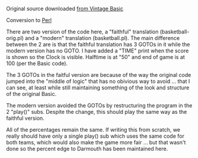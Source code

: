 Original source downloaded [from Vintage Basic](http://www.vintage-basic.net/games.html)

Conversion to [Perl](https://www.perl.org/)

There are two version of the code here, a "faithful" translation (basketball-orig.pl) and
a "modern" translation (basketball.pl). The main difference between the 2 are is that the
faithful translation has 3 GOTOs in it while the modern version has no GOTO. I have added
a "TIME" print when the score is shown so the Clock is visible. Halftime is at "50" and
end of game is at 100 (per the Basic code).

The 3 GOTOs in the faitful version are because of the way the original code jumped into
the "middle of logic" that has no obivious way to avoid ... that I can see, at least while
still maintaining something of the look and structure of the original Basic.

The modern version avoided the GOTOs by restructuring the program in the 2 "play()" subs.
Despite the change, this should play the same way as the faithful version.

All of the percentages remain the same. If writing this from scratch, we really should
have only a single play() sub which uses the same code for both teams, which would also
make the game more fair ... but that wasn't done so the percent edge to Darmouth has been
maintained here.
